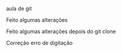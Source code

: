 aula de git

Feito algumas alterações

Feito algumas alterações depois do git clone

Correção erro de digitação